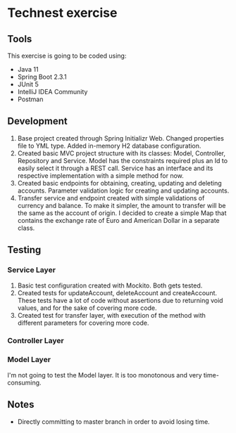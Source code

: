 # Technest exercise
## Tools
This exercise is going to be coded using:
- Java 11
- Spring Boot 2.3.1
- JUnit 5
- IntelliJ IDEA Community
- Postman
## Development
1. Base project created through Spring Initializr Web.
Changed properties file to YML type. Added in-memory H2 database configuration.
2. Created basic MVC project structure with its classes: Model, Controller, Repository and Service.
Model has the constraints required plus an Id to easily select it through a REST call.
Service has an interface and its respective implementation with a simple method for now.
3. Created basic endpoints for obtaining, creating, updating and deleting accounts.
Parameter validation logic for creating and updating accounts.
4. Transfer service and endpoint created with simple validations of currency and balance.
To make it simpler, the amount to transfer will be the same as the account of origin.
I decided to create a simple Map that contains the exchange rate of Euro and American Dollar in a separate class.
## Testing
### Service Layer
1. Basic test configuration created with Mockito. Both gets tested.
2. Created tests for updateAccount, deleteAccount and createAccount. These tests have a lot of code without assertions
due to returning void values, and for the sake of covering more code.
3. Created test for transfer layer, with execution of the method with different parameters for covering more code.
### Controller Layer

### Model Layer
I'm not going to test the Model layer. It is too monotonous and very time-consuming.
## Notes
- Directly committing to master branch in order to avoid losing time.